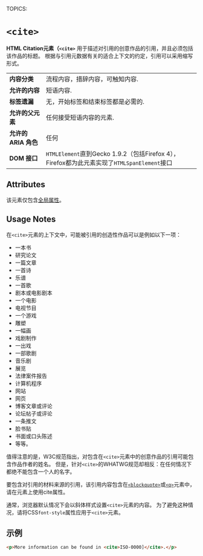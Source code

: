 TOPICS: <cite>

# `<cite>`

**HTML Citation元素（`<cite>`** 用于描述对引用的创意作品的引用，并且必须包括该作品的标题。 根据与引用元数据有关的适合上下文的约定，引用可以采用缩写形式。

|  |  |
| :-- | :-- |
| **内容分类** | 流程内容，措辞内容，可触知内容. |
| **允许的内容** | 短语内容.|
| **标签遗漏** | 无，开始标签和结束标签都是必需的.|
| **允许的父元素** | 任何接受短语内容的元素.|
| **允许的 ARIA 角色** | 任何 |
| **DOM 接口** | `HTMLElement`直到Gecko 1.9.2（包括Firefox 4），Firefox都为此元素实现了`HTMLSpanElement`接口 |

## Attributes

该元素仅包含[全局属性](https://wiki.developer.mozilla.org/en-US/docs/HTML/Global_attributes)。

## Usage Notes

在`<cite>`元素的上下文中，可能被引用的创造性作品可以是例如以下一项：

- 一本书
- 研究论文
- 一篇文章
- 一首诗
- 乐谱
- 一首歌
- 剧本或电影剧本
- 一个电影
- 电视节目
- 一个游戏
- 雕塑
- 一幅画
- 戏剧制作
- 一出戏
- 一部歌剧
- 音乐剧
- 展览
- 法律案件报告
- 计算机程序
- 网站
- 网页
- 博客文章或评论
- 论坛帖子或评论
- 一条推文
- 脸书贴
- 书面或口头陈述
- 等等。

值得注意的是，W3C规范指出，对包含在`<cite>`元素中的创意作品的引用可能包含作品作者的姓名。 但是，针对`<cite>`的WHATWG规范却相反：在任何情况下都绝不能包含一个人的名字。

要包含对引用的材料来源的引用，该引用内容包含在[`<blockquote>`](/zh-hans/webfrontend/<blockquote>)或[`<q>`](/zh-hans/webfrontend/<q>)元素中，请在元素上使用cite属性。

通常，浏览器默认情况下会以斜体样式设置`<cite>`元素的内容。 为了避免这种情况，请将CSS`font-style`属性应用于`<cite>`元素。

## 示例

```html
<p>More information can be found in <cite>ISO-0000]</cite>.</p>
```
